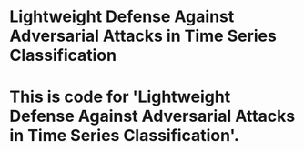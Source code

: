 # Lightweight Defense Against Adversarial Attacks in Time Series Classification
# This is code for 'Lightweight Defense Against Adversarial Attacks in Time Series Classification'.
